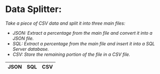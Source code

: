 # Data Splitter:
<i>  Take a piece of CSV data and split it into three main files:<i>
* JSON: Extract a percentage from the main file and convert it into a JSON file.
* SQL: Extract a percentage from the main file and insert it into a SQL Server database.
* CSV: Store the remaining portion of the file in a CSV file.

| JSON          | SQL           |     CSV     |
| ------------- | ------------- |-------------|

